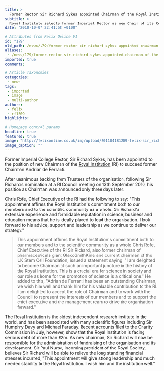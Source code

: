 ```yaml
---
title: >
  Former Rector Sir Richard Sykes appointed Chairman of the Royal Institute
subtitle: >
  Royal Institute selects former Imperial Rector as new Chair of its Council
date: "2010-10-07 22:41:58 +0100"

# Attributes from Felix Online V1
id: "179"
old_path: /news/179/former-rector-sir-richard-sykes-appointed-chairman-of-the-royal-institute
aliases:
 - /news/179/former-rector-sir-richard-sykes-appointed-chairman-of-the-royal-institute
imported: true
comments:

# Article Taxonomies
categories:
 - news
tags:
 - imported
 - image
 - multi-author
authors:
 - felix
 - rf1509
highlights:

# Homepage control params
headline: true
featured: true
image: "http://felixonline.co.uk/img/upload/201104181209-felix-sir_richard_sykes_b_w.jpg"
image_caption: ""
---
```


Former Imperial College Rector, Sir Richard Sykes, has been appointed to the position of new Chairman of the [Royal Institution](http://www.rigb.org/registrationControl?action=home) (RI) to succeed former Chairman Andrian de Ferranti.

After unanimous backing from Trustees of the organisation, following Sir Richardís nomination at a RI Council meeting on 13th September 2010, his position as Chairman was announced only three days later.

Chris Rofe, Chief Executive of the RI had the following to say: "This appointment affirms the Royal Institution's commitment both to our members and to the scientific community as a whole. Sir Richard's extensive experience and formidable reputation in science, business and education means that he is ideally placed to lead the organisation. I look forward to his advice, support and leadership as we continue to deliver our strategy."
> This appointment affirms the Royal Institution's commitment both to our members and to the scientific community as a whole
> Chris Rofe, Chief Executive of the RI
Sir Richard, also former chairman of pharmaceuticals giant GlaxoSmithKine and current chairman of the UK Stem Cell Foundation, issued a statement saying: "I am delighted to become Chairman at such an important juncture in the history of the Royal Institution. This is a crucial era for science in society and our role as home for the promotion of science is a critical one." He added to this, "Adrian de Ferranti has been an outstanding Chairman, we wish him well and thank him for his valuable contribution to the RI. I am delighted to accept the role of Chairman and to work with the Council to represent the interests of our members and to support the chief executive and the management team to drive the organisation forward."

The Royal Institution is the oldest independent research institute in the world, and has been associated with many scientific figures including Sir Humphry Davy and Michael Faraday. Recent accounts filed to the Charity Commission in July, however, show that the Royal Institution is facing serious debt of more than £2m. As new chairman, Sir Richard will now be responsible for the administration of fundraising of the organisation and its development. Sir Paul Nurse, incoming president of the Royal Society, believes Sir Richard will be able to relieve the long standing financial stresses incurred, "This appointment will give strong leadership and much needed stability to the Royal Institution. I wish him and the institution well."
